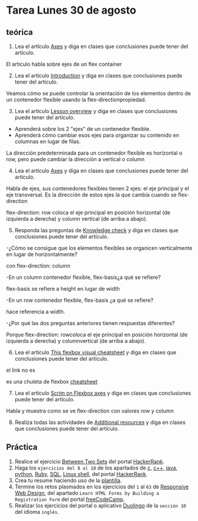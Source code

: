 # Tarea Lunes 30 de agosto

## teórica

1. Lea el artículo [Axes](https://www.theodinproject.com/lessons/foundations-axes) y diga en clases que conclusiones puede tener del artículo.

El articulo habla sobre ejes de un flex container

2. Lea el artículo [Introduction](https://www.theodinproject.com/lessons/foundations-axes#introduction) y diga en clases que conclusiones puede tener del artículo.

Veamos cómo se puede controlar la orientación de los elementos dentro de un contenedor flexible usando la flex-directionpropiedad.

3. Lea el artículo [Lesson overview](https://www.theodinproject.com/lessons/foundations-axes#lesson-overview) y diga en clases que conclusiones puede tener del artículo.

- Aprenderá sobre los 2 "ejes" de un contenedor flexible.
- Aprenderá cómo cambiar esos ejes para organizar su contenido en columnas en lugar de filas.

La dirección predeterminada para un contenedor flexible es horizontal o row, pero puede cambiar la dirección a vertical o column

4. Lea el artículo [Axes](https://www.theodinproject.com/lessons/foundations-axes#axes) y diga en clases que conclusiones puede tener del artículo.

Habla de ejes, sus contenedores flexibles tienen 2 ejes: el eje principal y el eje transversal. Es la dirección de estos ejes la que cambia cuando se flex-direction

flex-direction: row coloca el eje principal en posición horizontal (de izquierda a derecha) y column vertical (de arriba a abajo).

5. Responda las preguntas de [Knowledge check](https://www.theodinproject.com/lessons/foundations-axes#knowledge-check) y diga en clases que conclusiones puede tener del artículo.

-¿Cómo se consigue que los elementos flexibles se organicen verticalmente en lugar de horizontalmente?

con flex-direction: column

-En un column contenedor flexible, flex-basis¿a qué se refiere?

flex-basis se refiere a height en lugar de width 

-En un row contenedor flexible, flex-basis ¿a qué se refiere?

 hace referencia a width.

-¿Por qué las dos preguntas anteriores tienen respuestas diferentes?

 Porque flex-direction: rowcoloca el eje principal en posición horizontal (de izquierda a derecha) y columnvertical (de arriba a abajo).



6. Lea el artículo [This flexbox visual cheatsheet](https://www.theodinproject.com/lessons/foundations-axes#knowledge-check) y diga en clases que conclusiones puede tener del artículo.

el link no es 

es una chuleta de flexbox [cheatsheet](https://flexbox.malven.co/)

7. Lea el artículo [Scrim on Flexbox axes](https://www.theodinproject.com/lessons/foundations-axes#knowledge-check) y diga en clases que conclusiones puede tener del artículo.

Habla y muestra como se ve flex-direction con valores row y column


8. Realiza todas las actividades de [Additional resources](https://www.theodinproject.com/lessons/foundations-axes#additional-resources) y diga en clases que conclusiones puede tener del artículo.

## Práctica

1. Realice el ejercicio [Between Two Sets](https://www.hackerrank.com/challenges/between-two-sets/problem?isFullScreen=false) del portal [HackerRank](https://www.hackerrank.com/dashboard).
2. Haga los `ejercicios del 8 al 10` de los apartados de [c](https://www.hackerrank.com/domains/c), [c++](https://www.hackerrank.com/domains/cpp), [java](https://www.hackerrank.com/domains/java), [python](https://www.hackerrank.com/domains/python), [Ruby](https://www.hackerrank.com/domains/ruby), [SQL](https://www.hackerrank.com/domains/sql), [Linux shell](https://www.hackerrank.com/domains/shell), del portal [HackerRank](https://www.hackerrank.com/dashboard).
3. Crea tu resume haciendo uso de la [plantilla](https://docs.google.com/document/d/1jfUa4HGBDjt2peJPQ0Wg1YhdGkCoSysS6QMT4u8bCic/edit?usp=sharing).
4. Termine los retos plasmados en los ejercicios del `1` al `63` de [Responsive Web Design](https://www.freecodecamp.org/learn/2022/responsive-web-design/), del apartado `Learn HTML Forms by Building a Registration Form` del portal [freeCodeCamp](https://www.freecodecamp.org/learn/).
5. Realizar los ejercicios del portal o aplicativo [Duolingo](https://www.duolingo.com/learn) de la `sección 10` del idioma `inglés`.